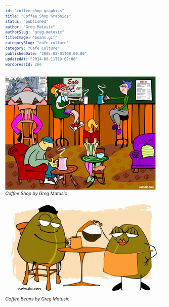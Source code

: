 ```yaml
---
id: "coffee-shop-graphics"
title: "Coffee Shop Graphics"
status: "published"
author: "Greg Matusic"
authorSlug: "greg-matusic"
titleImage: "beans.gif"
categorySlug: "cafe-culture"
category: "Cafe Culture"
publishedDate: "2005-03-01T08:00:00"
updatedAt: "2014-08-11T19:02:00"
wordpressId: 266
---
```


![Coffee Shop](coffeeshop4751.jpg)  
*Coffee Shop by Greg Matusic*

[![Coffee Beans](beans-650x384.gif)](/wp-content/uploads/2005/03/beans.gif)  
*Coffee Beans by Greg Matusic*
